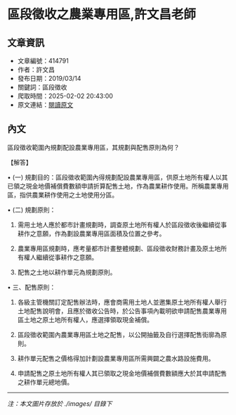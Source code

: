 # 區段徵收之農業專用區,許文昌老師

## 文章資訊
- 文章編號：414791
- 作者：許文昌
- 發布日期：2019/03/14
- 關鍵詞：區段徵收
- 爬取時間：2025-02-02 20:43:00
- 原文連結：[閱讀原文](https://real-estate.get.com.tw/Columns/detail.aspx?no=414791)

## 內文
區段徵收範圍內規劃配設農業專用區，其規劃與配售原則為何？

【解答】

• (一) 規劃目的：區段徵收範圍內得規劃配設農業專用區，供原土地所有權人以其已領之現金地價補償費數額申請折算配售土地，作為農業耕作使用。所稱農業專用區，指供農業耕作使用之土地使用分區。

• (二) 規劃原則：

1. 需用土地人應於都市計畫規劃時，調查原土地所有權人於區段徵收後繼續從事耕作之意願，作為劃設農業專用區面積及位置之參考。

2. 農業專用區規劃時，應考量都市計畫整體規劃、區段徵收財務計畫及原土地所有權人繼續從事耕作之意願。

3. 配售之土地以耕作單元為規劃原則。

• 三、配售原則：

1. 各級主管機關訂定配售辦法時，應會商需用土地人並邀集原土地所有權人舉行土地配售說明會，且應於徵收公告時，於公告事項內載明欲申請配售農業專用區土地之原土地所有權人，應選擇領取現金補償。

2. 區段徵收範圍內農業專用區土地之配售，以公開抽籤及自行選擇配售街廓為原則。

3. 耕作單元配售之價格得加計劃設農業專用區所需興闢之農水路設施費用。

4. 申請配售之原土地所有權人其已領取之現金地價補償費數額應大於其申請配售之耕作單元總地價。
---
*注：本文圖片存放於 ./images/ 目錄下*
